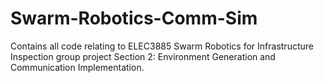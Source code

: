 # Swarm-Robotics-Comm-Sim
Contains all code relating to ELEC3885 Swarm Robotics 
for Infrastructure Inspection group project Section 2: 
Environment Generation and Communication Implementation.
